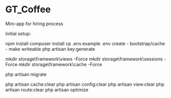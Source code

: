 # GT_Coffee
Mini-app for hiring process

Initial setup:

npm install
composer install
cp .env.example .env
create - bootstrap/cache - make writeable
php artisan key:generate

mkdir storage\framework\views -Force
mkdir storage\framework\sessions -Force
mkdir storage\framework\cache -Force

php artisan migrate

php artisan cache:clear
php artisan config:clear
php artisan view:clear
php artisan route:clear
php artisan optimize
